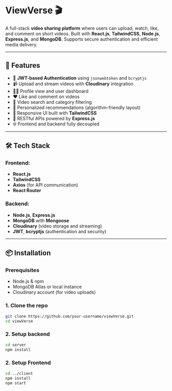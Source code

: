 # ViewVerse 🎬

A full-stack **video sharing platform** where users can upload, watch, like, and comment on short videos. Built with **React.js**, **TailwindCSS**, **Node.js**, **Express.js**, and **MongoDB**. Supports secure authentication and efficient media delivery.

---

## 🚀 Features

- 🔐 **JWT-based Authentication** using `jsonwebtoken` and `bcryptjs`
- 📹 Upload and stream videos with **Cloudinary** integration
- 🧑‍💼 Profile view and user dashboard
- ❤️ Like and comment on videos
- 🔎 Video search and category filtering
- 🧠 Personalized recommendations (algorithm-friendly layout)
- 📱 Responsive UI built with **TailwindCSS**
- 🔄 RESTful APIs powered by **Express.js**
- 🌐 Frontend and backend fully decoupled

---

## 🛠 Tech Stack

### Frontend:
- **React.js**
- **TailwindCSS**
- **Axios** (for API communication)
- **React Router**

### Backend:
- **Node.js**, **Express.js**
- **MongoDB** with **Mongoose**
- **Cloudinary** (video storage and streaming)
- **JWT**, **bcryptjs** (authentication and security)

---

## 📦 Installation

### Prerequisites
- Node.js & npm
- MongoDB Atlas or local instance
- Cloudinary account (for video uploads)

### 1. Clone the repo

```bash
git clone https://github.com/your-username/viewVerse.git
cd viewVerse
```

### 2. Setup backend

```bash
cd server
npm install
```
### 2. Setup Frontend

```bash
cd ../client
npm install
npm start
```

